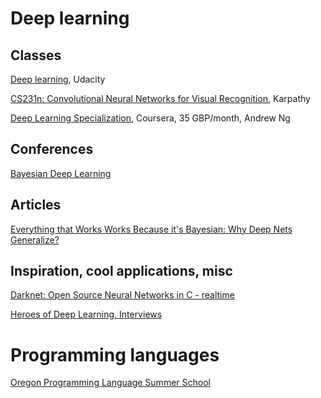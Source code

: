 # Deep learning

## Classes

[Deep learning](https://classroom.udacity.com/courses/ud730), Udacity

[CS231n: Convolutional Neural Networks for Visual Recognition](http://cs231n.stanford.edu/), Karpathy

[Deep Learning Specialization](https://www.deeplearning.ai/), Coursera, 35 GBP/month, Andrew Ng

## Conferences

[Bayesian Deep Learning](http://bayesiandeeplearning.org/)

## Articles

[Everything that Works Works Because it's Bayesian: Why Deep Nets Generalize?](http://www.inference.vc/everything-that-works-works-because-its-bayesian-2/)

## Inspiration, cool applications, misc

[Darknet: Open Source Neural Networks in C - realtime](https://pjreddie.com/darknet/)

[Heroes of Deep Learning, Interviews](https://www.youtube.com/playlist?list=PLfsVAYSMwsksjfpy8P2t_I52mugGeA5gR)

# Programming languages

[Oregon Programming Language Summer School](https://www.cs.uoregon.edu/research/summerschool/archives.html)

